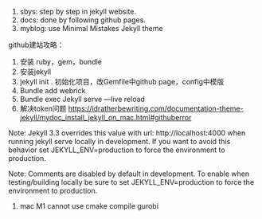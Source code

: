1. sbys: step by step in jekyll website.
2. docs: done by following github pages.
3. myblog: use Minimal Mistakes Jekyll theme



github建站攻略：
1. 安装 ruby，gem，bundle
2. 安装jekyll
3. jekyll init . 初始化项目，改Gemfile中github page，config中模版
4. Bundle add webrick
5. Bundle exec Jekyll serve —live reload 
6. 解决token问题 https://idratherbewriting.com/documentation-theme-jekyll/mydoc_install_jekyll_on_mac.html#githuberror

Note: Jekyll 3.3 overrides this value with url: http://localhost:4000 when running jekyll serve locally in development. If you want to avoid this behavior set JEKYLL_ENV=production to force the environment to production.

Note: Comments are disabled by default in development. To enable when testing/building locally be sure to set JEKYLL_ENV=production to force the environment to production.

1. mac M1 cannot use cmake compile gurobi 

